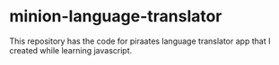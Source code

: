 # minion-language-translator
This repository has the code for piraates language translator app that I created while learning javascript.
